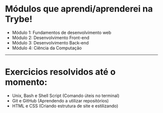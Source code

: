 # Módulos que aprendi/aprenderei na Trybe!

* Módulo 1: Fundamentos de desenvolvimento web<br>
* Módulo 2: Desenvolvimento Front-end<br>
* Módulo 3: Desenvolvimento Back-end<br>
* Módulo 4: Ciência da Computação

---

# Exercicios resolvidos até o momento:<br>
* Unix, Bash e Shell Script (Comando úteis no terminal)<br>
* Git e GitHub (Aprendendo a utilizar repositórios)<br>
* HTML e CSS (Criando estrutura de site e estilizando)<br>
